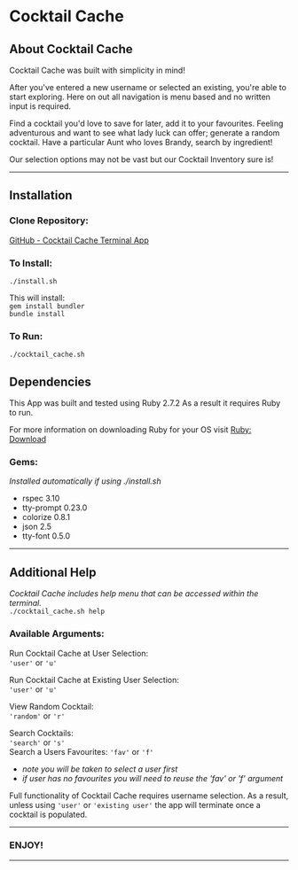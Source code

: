 # Cocktail Cache

## About Cocktail Cache

Cocktail Cache was built with simplicity in mind!

After you've entered a new username or selected an existing, you're able to start exploring. Here on out all navigation is menu based and no written input is required.

Find a cocktail you'd love to save for later, add it to your favourites. Feeling adventurous and want to see what lady luck can offer; generate a random cocktail. Have a particular Aunt who loves Brandy, search by ingredient! 

Our selection options may not be vast but our Cocktail Inventory sure is!

---
## Installation 

### Clone Repository:

[GitHub - Cocktail Cache Terminal App](https://github.com/kimckenna/cocktail_cache)<br> 

### To Install: 

```./install.sh```<br>

This will install: <br>
```gem install bundler```<br>
```bundle install```<br>

### To Run: 

```./cocktail_cache.sh```<br>


## Dependencies 

This App was built and tested using Ruby 2.7.2
As a result it requires Ruby to run.

For more information on downloading Ruby for your OS visit 
[Ruby: Download](https://www.ruby-lang.org/en/downloads/)

### Gems:

*Installed automatically if using ./install.sh*

- rspec 3.10
- tty-prompt 0.23.0
- colorize 0.8.1
- json 2.5
- tty-font 0.5.0

---
## Additional Help

*Cocktail Cache includes help menu that can be accessed within the terminal.*<br> 
```./cocktail_cache.sh help```<br> 

### Available Arguments:

Run Cocktail Cache at User Selection:<br> 
```'user'``` or ```'u'```<br>   

Run Cocktail Cache at Existing User Selection:<br> 
```'user'``` or ```'u'```<br>

View Random Cocktail:<br> 
```'random'``` or ```'r'```<br>

Search Cocktails:<br>
```'search'``` or ```'s'```<br>
Search a Users Favourites:
```'fav'``` or ```'f'```<br> 

- *note you will be taken to select a user first*
- *if user has no favourites you will need to reuse the 'fav' or 'f' argument*

Full functionality of Cocktail Cache requires username selection.
As a result, unless using ```'user'``` or ```'existing user'``` the app will terminate once a cocktail is populated.


---

### ENJOY!

---
